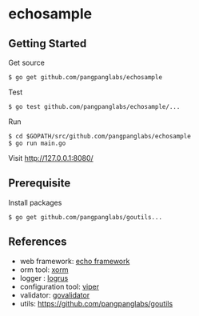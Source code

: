 # echosample

## Getting Started

Get source
```
$ go get github.com/pangpanglabs/echosample
```

Test
```
$ go test github.com/pangpanglabs/echosample/...
```

Run
```
$ cd $GOPATH/src/github.com/pangpanglabs/echosample
$ go run main.go
```

Visit http://127.0.0.1:8080/

## Prerequisite

Install packages
```
$ go get github.com/pangpanglabs/goutils...
```

## References

- web framework: [echo framework](https://echo.labstack.com/)
- orm tool: [xorm](http://xorm.io/)
- logger : [logrus](https://github.com/sirupsen/logrus)
- configuration tool: [viper](https://github.com/spf13/viper)
- validator: [govalidator](github.com/asaskevich/govalidator)
- utils: https://github.com/pangpanglabs/goutils